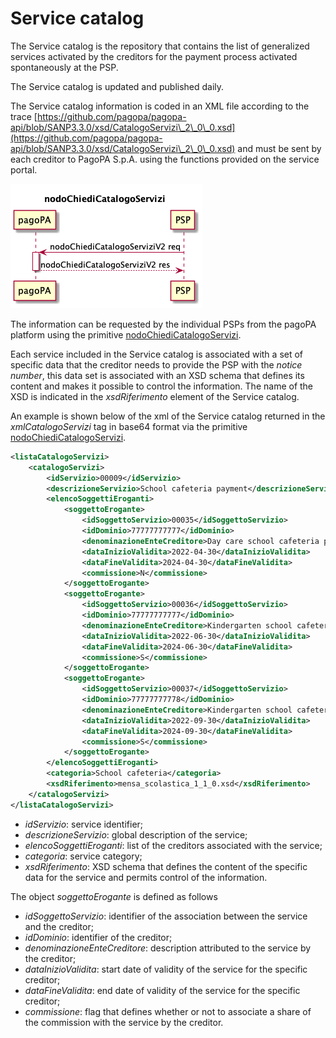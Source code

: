 # Service catalog

The Service catalog is the repository that contains the list of generalized services activated by the creditors for the payment process activated spontaneously at the PSP.

The Service catalog is updated and published daily.

The Service catalog information is coded in an XML file according to the trace [https://github.com/pagopa/pagopa-api/blob/SANP3.3.0/xsd/CatalogoServizi\_2\_0\_0.xsd](https://github.com/pagopa/pagopa-api/blob/SANP3.3.0/xsd/CatalogoServizi\_2\_0\_0.xsd) and must be sent by each creditor to PagoPA S.p.A. using the functions provided on the service portal.

![](../../.gitbook/assets/nodoChiediCatalogoServizi.png)

The information can be requested by the individual PSPs from the pagoPA platform using the primitive [nodoChiediCatalogoServizi](../../appendices/primitive.md#nodochiedicatalogoservizi).

Each service included in the Service catalog is associated with a set of specific data that the creditor needs to provide the PSP with the _notice number_, this data set is associated with an XSD schema that defines its content and makes it possible to control the information. The name of the XSD is indicated in the _xsdRiferimento_ element of the Service catalog.

An example is shown below of the xml of the Service catalog returned in the _xmlCatalogoServizi_ tag in base64 format via the primitive [nodoChiediCatalogoServizi](../../appendices/primitive.md#nodochiedicatalogoservizi).

```xml
<listaCatalogoServizi>
	<catalogoServizi>
		<idServizio>00009</idServizio>
		<descrizioneServizio>School cafeteria payment</descrizioneServizio>
		<elencoSoggettiEroganti>
			<soggettoErogante>
				<idSoggettoServizio>00035</idSoggettoServizio>
				<idDominio>77777777777</idDominio>
				<denominazioneEnteCreditore>Day care school cafeteria payment</denominazioneEnteCreditore>
				<dataInizioValidita>2022-04-30</dataInizioValidita>
				<dataFineValidita>2024-04-30</dataFineValidita>
				<commissione>N</commissione>
			</soggettoErogante>
			<soggettoErogante>
				<idSoggettoServizio>00036</idSoggettoServizio>
				<idDominio>77777777777</idDominio>
				<denominazioneEnteCreditore>Kindergarten school cafeteria payment</denominazioneEnteCreditore>
				<dataInizioValidita>2022-06-30</dataInizioValidita>
				<dataFineValidita>2024-06-30</dataFineValidita>
				<commissione>S</commissione>
			</soggettoErogante>
			<soggettoErogante>
				<idSoggettoServizio>00037</idSoggettoServizio>
				<idDominio>77777777778</idDominio>
				<denominazioneEnteCreditore>Kindergarten school cafeteria payment</denominazioneEnteCreditore>
				<dataInizioValidita>2022-09-30</dataInizioValidita>
				<dataFineValidita>2024-09-30</dataFineValidita>
				<commissione>S</commissione>
			</soggettoErogante>
		</elencoSoggettiEroganti>
		<categoria>School cafeteria</categoria>
		<xsdRiferimento>mensa_scolastica_1_1_0.xsd</xsdRiferimento>
	</catalogoServizi>
</listaCatalogoServizi>
```

* _idServizio_: service identifier;
* _descrizioneServizio_: global description of the service;
* _elencoSoggettiEroganti_: list of the creditors associated with the service;
* _categoria_: service category;
* _xsdRiferimento_: XSD schema that defines the content of the specific data for the service and permits control of the information.

The object _soggettoErogante_ is defined as follows

* _idSoggettoServizio_: identifier of the association between the service and the creditor;
* _idDominio_: identifier of the creditor;
* _denominazioneEnteCreditore_: description attributed to the service by the creditor;
* _dataInizioValidita_: start date of validity of the service for the specific creditor;
* _dataFineValidita_: end date of validity of the service for the specific creditor;
* _commissione_: flag that defines whether or not to associate a share of the commission with the service by the creditor.
